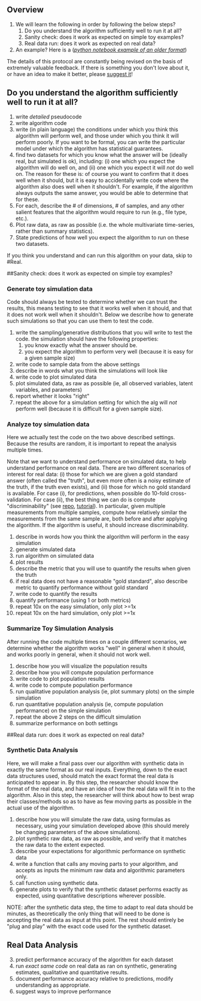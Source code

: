## Overview

1. We will learn the following in order by following the below steps?
    1. Do you understand the algorithm sufficiently well to run it at all? 
    2. Sanity check: does it work as expected on simple toy examples? 
    3. Real data run: does it work as expected on real data? 
1. An example? Here is a (*[python notebook example of an older format](https://github.com/neurodata/checklists/blob/master/Tutorials/Python/code_example.ipynb)*)


The details of this protocol are constantly being revised on the basis of extremely valuable feedback.  If there is something you don't love about it, or have an idea to make it better, please [suggest it](https://github.com/neurodata/checklists/issues/new)!


## Do you understand the algorithm sufficiently well to run it at all?


1. write *detailed* pseudocode
1. write algorithm code 
1. write (in plain language) the conditions under which you think this algorithm will perform well, and those under which you think it will perform poorly.  If you want to be formal, you can write the particular model under which the algorithm has statistical guarantees.
1. find two datasets for which you know what the answer will be (ideally real, but simulated is ok), including: (i) one which you expect the algorithm will do well on, and (ii) one which you expect it will *not* do well on. The reason for these is: of course you want to confirm that it does well when it should, but it is easy to accidentally write code where the algorithm also does well when it shouldn't.  For example, if the algorithm always outputs the same answer, you would be able to determine that for these.
1. For each, describe the # of dimensions, # of samples, and any other salient features that the algorithm would require to run (e.g., file type, etc.).
1. Plot raw data, as raw as possible (i.e. the whole multivariate time-series, rather than summary statistics).
1. State predictions of how well you expect the algorithm to run on these two datasets.

If you think you understand and can run this algorithm on your data, skip to #Real.



##Sanity check: does it work as expected on simple toy examples?

### Generate toy simulation data

Code should always be tested to determine whether we can trust the results, this means testing to see that it works well when it should, and that it does not work well when it shouldn't.  Below we describe how to generate such simulations so that you can use them to test the code.

1. write the sampling/generative distributions that you will write to test the code. the simulation should have the following properties:
    1. you know exactly what the answer should be.  
    2. you expect the algorithm to perform very well (because it is easy for a given sample size)
1. write code to sample data from the above settings
1. describe in words what you think the simulations will look like
1. write code to plot simulated data
2. plot simulated data, as raw as possible (ie, all observed variables, latent variables, and parameters)
3. report whether it looks "right"
2. repeat the above for a simulation setting for which the alg will *not* perform well (because it is difficult for a given sample size).  


### Analyze toy simulation data

Here we actually test the code on the two above described settings.  Because the results are random, it is important to repeat the analysis multiple times.

Note that we want to understand performance on simulated data, to help understand performance on real data. There are two different scenarios of interest for real data: (i) those for which we are given a gold standard answer (often called the "truth", but even more often is a noisy estimate of the truth, if the truth even exists), and (ii) those for which no gold standard is available. For case (i), for predictions, when possible do 10-fold cross-validation.  For case (ii), the best thing we can do is compute "discriminability" (see [repo](https://github.com/neurodata/discriminability), [tutorial](http://docs.neurodata.io/checklists/Tutorials/R/Discriminability/discriminability_tutorial.html)).  In particular, given multiple measurements from multiple samples, compute how relatively similar the measurements from the same sample are, both before and after applying the algorithm.  If the algorithm is useful, it should increase discriminability.

1. describe in words how you think the algorithm will perform in the easy simulation
1. generate simulated data
1. run algorithm on simulated data
1. plot results 
1. describe the metric that you will use to quantify the results when given the truth
1. if real data does not have a reasonable "gold standard", also describe metric to quantify performance without gold standard
1. write code to quantify the results
1. quantify performance (using 1 or both metrics)
1. repeat 10x on the easy simulation, only plot >=1x 
1. repeat 10x on the hard simulation, only plot >=1x


### Summarize Toy Simulation Analysis

After running the code multiple times on a couple different scenarios, we determine whether the algorithm works "well" in general when it should, and works poorly in general, when it should not work well.

1. describe how you will visualize the population results
1. describe how you will compute population performance
1. write code to plot population results
1. write code to compute population performance
1. run qualitative population analysis (ie, plot summary plots) on the simple simulation
1. run quantitative population analysis (ie, compute population performance) on the simple simulation
1. repeat the above 2 steps on the difficult simulation
1. summarize performance on both settings



##Real data run: does it work as expected on real data?



### Synthetic Data Analysis

Here, we will make a final pass over our algorithm with synthetic data in exactly the same format as our real inputs. Everything, down to the exact data structures used, should match the exact format the real data is anticipated to appear in. By this step, the researcher should know the format of the real data, and have an idea of how the real data will fit in to the algorithm. Also in this step, the researcher will think about how to best wrap their classes/methods so as to have as few moving parts as possible in the actual use of the algorithm.

1. describe how you will simulate the raw data, using formulas as necessary, using your simulation developed above (this should merely be changing parameters of the above simulations).
1. plot synthetic raw data, as raw as possible, and verify that it matches the raw data to the extent expected.
1. describe your expectations for algorithmic performance on synthetic data
1. write a function that calls any moving parts to your algorithm, and accepts as inputs the minimum raw data and algorithmic parameters only.
1. call function using synthetic data. 
1. generate plots to verify that the synthetic dataset performs exactly as expected, using quantitative descriptions wherever possible.

NOTE: after the synthetic data step, the time to adapt to real data should be minutes, as theoretically the only thing that will need to be done is accepting the real data as input at this point. The rest should entirely be "plug and play" with the exact code used for the synthetic dataset. 


## Real Data Analysis


3. predict performance accuracy of the algorithm for each dataset
4. run *exact same code* on real data as ran on synthetic, generating estimates, qualitative and quantitative results. 
5. document performance accuracy relative to predictions, modify understanding as appropriate.
1. suggest ways to improve performance

